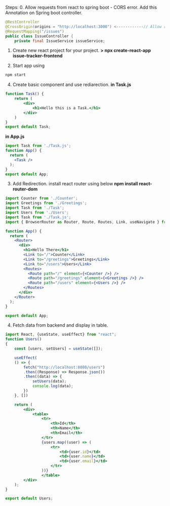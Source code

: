 
Steps:
0. Allow requests from react to spring boot - CORS error.
Add this Annotation on Spring boot controller.
```java
@RestController
@CrossOrigin(origins = "http://localhost:3000") <------------// Allow requests from React
@RequestMapping("/issues")
public class IssueController {
    private final IssueService issueService;

```

1. Create new react project for your project.
**> npx create-react-app issue-tracker-frontend**

2. Start app using
```bash
npm start
```

4. Create basic component and use rediarection.
**in Task.js**
```jsx
function Task() {
    return (
        <div>
            <h1>Hello this is a Task.</h1>
        </div>
    )
}
export default Task;
```

**in App.js**
```jsx
import Task from './Task.js';
function App() {
  return (
    <Task />
  );
}
export default App;
```
3. Add Redirection.
install react router using below
**npm install react-router-dom**

```jsx
import Counter from './Counter';
import Greetings from './Greetings';
import Task from './Task';
import Users from './Users';
import Task from './Task.js';
import { BrowserRouter as Router, Route, Routes, Link, useNavigate } from 'react-router-dom';

function App() {
  return (
    <Router>
      <div>
        <h1>Hello There</h1>
        <Link to="/">Counter</Link>
        <Link to="/greetings">Greetings</Link>
        <Link to="/users">Users</Link>
        <Routes>
          <Route path="/" element={<Counter />} />
          <Route path="/greetings" element={<Greetings />} />
          <Route path="/users" element={<Users />} />
        </Routes>
      </div>
    </Router>
  );
}

export default App;
```

4. Fetch data from backend and display in table.
```jsx
import React, {useState, useEffect} from "react";
function Users()
{
    const [users, setUsers] = useState([]);

    useEffect(
    () => {
        fetch("http://localhost:8080/users")
        .then((Response) => Response.json())
        .then((data) => {
            setUsers(data);
            console.log(data);
        })
    }, [])

    return (
        <div>
            <table>
                <tr>
                    <th>Id</th>
                    <th>Name</th>
                    <th>Email</th>
                </tr>
                {users.map((user) => (
                    <tr>
                        <td>{user.id}</td>
                        <td>{user.name}</td>
                        <td>{user.email}</td>
                    </tr>
                ))}
                </table>
        </div>
    );
}

export default Users;
```


